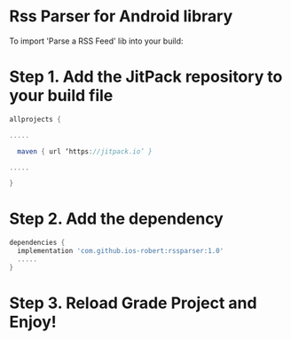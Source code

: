# Rss Parser for Android library
To import 'Parse a RSS Feed' lib into your build:

# Step 1. Add the JitPack repository to your build file
```groovy
allprojects {

.....

  maven { url ‘https://jitpack.io’ }

.....

}
```
# Step 2. Add the dependency

``` groovy
dependencies {
  implementation 'com.github.ios-robert:rssparser:1.0'
  .....
}
```

# Step 3. Reload Grade Project and Enjoy!

